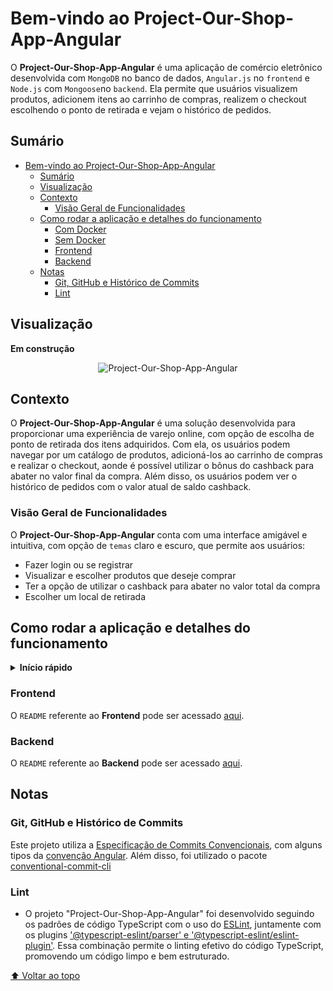 # Bem-vindo ao Project-Our-Shop-App-Angular

O __Project-Our-Shop-App-Angular__ é uma aplicação de comércio eletrônico desenvolvida com `MongoDB` no banco de dados, `Angular.js` no `frontend` e `Node.js` com `Mongoose`no `backend`. Ela permite que usuários visualizem produtos, adicionem itens ao carrinho de compras, realizem o checkout escolhendo o ponto de retirada e vejam o histórico de pedidos.

## Sumário

- [Bem-vindo ao Project-Our-Shop-App-Angular](#bem-vindo-ao-project-our-shop-app-angular)
  - [Sumário](#sumário)
  - [Visualização](#visualização)
  - [Contexto](#contexto)
    - [Visão Geral de Funcionalidades](#visão-geral-de-funcionalidades)
  - [Como rodar a aplicação e detalhes do funcionamento](#como-rodar-a-aplicação-e-detalhes-do-funcionamento)
      - [Com Docker](#com-docker)
      - [Sem Docker](#sem-docker)
    - [Frontend](#frontend)
    - [Backend](#backend)
  - [Notas](#notas)
    - [Git, GitHub e Histórico de Commits](#git-github-e-histórico-de-commits)
    - [Lint](#lint)

## Visualização

<!-- **Visualização:** -->

__Em construção__
<!-- Quando estiver pronto, substitua pela URL da imagem/GIF aqui -->

<div align="center">

<!-- Adicione a URL da imagem aqui -->

![Project-Our-Shop-App-Angular](url-da-imagem)

</div>

## Contexto

O __Project-Our-Shop-App-Angular__ é uma solução desenvolvida para proporcionar uma experiência de varejo online, com opção de escolha de ponto de retirada dos itens adquiridos. Com ela, os usuários podem navegar por um catálogo de produtos, adicioná-los ao carrinho de compras e realizar o checkout, aonde é possível utilizar o bônus do cashback para abater no valor final da compra. Além disso, os usuários podem ver o histórico de pedidos com o valor atual de saldo cashback.

### Visão Geral de Funcionalidades

O __Project-Our-Shop-App-Angular__ conta com uma interface amigável e intuitiva, com opção de `temas` claro e escuro, que permite aos usuários:

- Fazer login ou se registrar
- Visualizar e escolher produtos que deseje comprar
- Ter a opção de utilizar o cashback para abater no valor total da compra
- Escolher um local de retirada

## Como rodar a aplicação e detalhes do funcionamento

<details>
<summary><strong>Início rápido</strong></summary>

#### Com Docker

1. Clone o repositório para sua máquina local.
2. Navegue até o diretório raiz do projeto no terminal: `cd Project-Our-Shop-App-Angular`.
3. No diretório raiz do projeto, execute `docker-compose up -d` para iniciar os containers.
4. O servidor de `backend` estará rodando na porta `3000` e a aplicação na porta `4200`.

#### Sem Docker

1. Clone o repositório para sua máquina local.
2. Navegue até o diretório raiz do projeto no terminal: `cd Project-Our-Shop-App-Angular`.
3. Acesse o diretório `backend` e execute `npm install` para instalar as dependências.
4. Inicie o servidor com `npm run dev`.
5. Acesse o diretório `frontend` e execute `npm install` para instalar as dependências.
6. Execute `ng serve` para iniciar a aplicação.
7. Abra um navegador web e acesse `http://localhost:4200`.
8. Você precisa estar com o `MongoDB` rodando localmente ou por um container do `docker` para que a aplicação funcione corretamente.

**Maiores detalhes sobre o funcionamento da aplicação podem ser encontrados no `README` do `frontend` e do `backend`.**

</details>

### Frontend

O `README` referente ao __Frontend__ pode ser acessado [aqui](frontend/README.md).

### Backend

O `README` referente ao __Backend__ pode ser acessado [aqui](backend/README.md).

## Notas

### Git, GitHub e Histórico de Commits

Este projeto utiliza a [Especificação de Commits Convencionais](https://www.conventionalcommits.org/en/v1.0.0/), com alguns tipos da [convenção Angular](https://github.com/angular/angular/blob/22b96b9/CONTRIBUTING.md#-commit-message-guidelines). Além disso, foi utilizado o pacote [conventional-commit-cli](https://www.npmjs.com/package/conventional-commit-cli)

### Lint

- O projeto "Project-Our-Shop-App-Angular" foi desenvolvido seguindo os padrões de código TypeScript com o uso do [ESLint](https://eslint.org/), juntamente com os plugins ['@typescript-eslint/parser' e '@typescript-eslint/eslint-plugin'](https://github.com/typescript-eslint/typescript-eslint). Essa combinação permite o linting efetivo do código TypeScript, promovendo um código limpo e bem estruturado.

[⬆ Voltar ao topo](#sumário)
